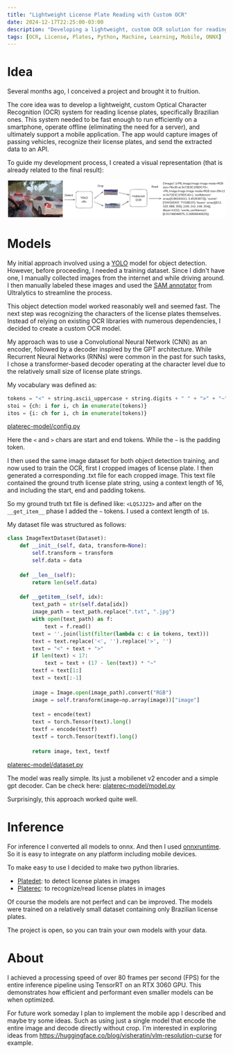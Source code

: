 ```yaml
---
title: "Lightweight License Plate Reading with Custom OCR"
date: 2024-12-17T22:25:00-03:00 
description: "Developing a lightweight, custom OCR solution for reading license plates."
tags: [OCR, License, Plates, Python, Machine, Learning, Mobile, ONNX]
---
```


# Idea

Several months ago, I conceived a project and brought it to fruition.

The core idea was to develop a lightweight, custom Optical Character Recognition (OCR) system for reading license plates, specifically Brazilian ones. This system needed to be fast enough to run efficiently on a smartphone, operate offline (eliminating the need for a server), and ultimately support a mobile application. The app would capture images of passing vehicles, recognize their license plates, and send the extracted data to an API.

To guide my development process, I created a visual representation (that is already related to the final result):

![image](images/plate_0.jpg)

# Models

My initial approach involved using a [YOLO](https://github.com/ultralytics/ultralytics) model for object detection. However, before proceeding, I needed a training dataset. Since I didn't have one, I manually collected images from the internet and while driving around. I then manually labeled these images and used the [SAM annotator](https://docs.ultralytics.com/reference/data/annotator/) from Ultralytics to streamline the process.

This object detection model worked reasonably well and seemed fast. The next step was recognizing the characters of the license plates themselves. Instead of relying on existing OCR libraries with numerous dependencies, I decided to create a custom OCR model.

My approach was to use a Convolutional Neural Network (CNN) as an encoder, followed by a decoder inspired by the GPT architecture. While Recurrent Neural Networks (RNNs) were common in the past for such tasks, I chose a transformer-based decoder operating at the character level due to the relatively small size of license plate strings.

My vocabulary was defined as:
```python
tokens = "<" + string.ascii_uppercase + string.digits + " " + ">" + "~"
stoi = {ch: i for i, ch in enumerate(tokens)}
itos = {i: ch for i, ch in enumerate(tokens)}
```
[platerec-model/config.py](https://github.com/pstwh/platerec-model/blob/0fe31042743e458801f0c2045ef2bd60640e21d7/config.py)

Here the `<` and `>` chars are start and end tokens. While the `~` is the padding token.

I then used the same image dataset for both object detection training, and now used to train the OCR, first I cropped images of license plate. I then generated a corresponding .txt file for each cropped image. This text file contained the ground truth license plate string, using a context length of 16, and including the start, end and padding tokens.

So my ground truth txt file is defined like: `<LQSJJ23>` and after on the `__get_item__` phase I added the `~` tokens. I used a context length of `16`.

My dataset file was structured as follows:
```python
class ImageTextDataset(Dataset):
    def __init__(self, data, transform=None):
        self.transform = transform
        self.data = data

    def __len__(self):
        return len(self.data)

    def __getitem__(self, idx):
        text_path = str(self.data[idx])
        image_path = text_path.replace(".txt", ".jpg")
        with open(text_path) as f:
            text = f.read()
        text = ''.join(list(filter(lambda c: c in tokens, text)))
        text = text.replace('<', '').replace('>', '')
        text = "<" + text + ">"
        if len(text) < 17:
            text = text + (17 - len(text)) * "~"
        textf = text[1:]
        text = text[:-1]

        image = Image.open(image_path).convert("RGB")
        image = self.transform(image=np.array(image))["image"]

        text = encode(text)
        text = torch.Tensor(text).long()
        textf = encode(textf)
        textf = torch.Tensor(textf).long()

        return image, text, textf
```
[platerec-model/dataset.py](https://github.com/pstwh/platerec-model/blob/0fe31042743e458801f0c2045ef2bd60640e21d7/dataset.py)


The model was really simple.
Its just a mobilenet v2 encoder and a simple gpt decoder. Can be check here: [platerec-model/model.py](https://github.com/pstwh/platerec-model/blob/main/model.py)

Surprisingly, this approach worked quite well.

# Inference

For inference I converted all models to onnx. And then I used [onnxruntime](https://github.com/microsoft/onnxruntime). So it is easy to integrate on any platform including mobile devices.

To make easy to use I decided to make two python libraries. 
- [Platedet](https://github.com/pstwh/platedet): to detect license plates in images
- [Platerec](https://github.com/pstwh/platerec): to recognize/read license plates in images

Of course the models are not perfect and can be improved. The models were trained on a relatively small dataset containing only Brazilian license plates. 

The project is open, so you can train your own models with your data.

# About 
I achieved a processing speed of over 80 frames per second (FPS) for the entire inference pipeline using TensorRT on an RTX 3060 GPU. This demonstrates how efficient and performant even smaller models can be when optimized.

For future work someday I plan to implement the mobile app I described and maybe try some ideas. Such as using just a single model that encode the entire image and decode directly without crop. I'm interested in exploring ideas from https://huggingface.co/blog/visheratin/vlm-resolution-curse for example. 

